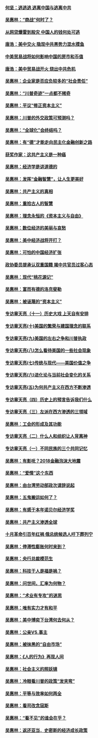 #### [何坚：逃逃逃 逃离中国与逃离中共](../pages/nsc423/n10592891.md?t=10110632) 

#### [吴惠林：“商战”何时了？](../pages/nsc423/n10573558.md?t=10110632) 

#### [从网贷爆雷到股灾 中国人的钱何处可逃](../pages/nsc423/n10572800.md?t=10110632) 

#### [唐浩：美中交火 隐现中共黑势力混水摸鱼](../pages/nsc423/n10544040.md?t=10110632) 

#### [中美贸易战将如何影响中国的房市和币值](../pages/nsc423/n10543697.md?t=10110632) 

#### [唐浩：美中贸易战开火 烧出中共危机](../pages/nsc423/n10540126.md?t=10110632) 

#### [吴惠林：企业家是否应负较多的“社会责任”](../pages/nsc423/n10535022.md?t=10110632) 

#### [吴惠林：“川普奇迹”一点都不稀奇](../pages/nsc423/n10512808.md?t=10110632) 

#### [吴惠林：平议“修正资本主义”](../pages/nsc423/n10495724.md?t=10110632) 

#### [吴惠林：川普的外交政策可预测吗？](../pages/nsc423/n10462387.md?t=10110632) 

#### [吴惠林：“全球化”会终结吗？](../pages/nsc423/n10452838.md?t=10110632) 

#### [吴惠林：有“德”才能走向民主化金融创新之路](../pages/nsc423/n10432292.md?t=10110632) 

#### [获奖作家：这共产主义是一种癌](../pages/nsc423/n10431541.md?t=10110632) 

#### [吴惠林：经济学是讲道德的](../pages/nsc423/n10398014.md?t=10110632) 

#### [吴惠林：发挥“金融智慧”，让人生更美好](../pages/nsc423/n10375019.md?t=10110632) 

#### [吴惠林：共产主义的真相](../pages/nsc423/n10351394.md?t=10110632) 

#### [吴惠林：重拾古人的智慧](../pages/nsc423/n10337691.md?t=10110632) 

#### [吴惠林：理念永恒的《资本主义与自由》](../pages/nsc423/n10316274.md?t=10110632) 

#### [吴惠林：数位经济的美丽与哀愁](../pages/nsc423/n10292946.md?t=10110632) 

#### [吴惠林：美中经济战将开打？](../pages/nsc423/n10258825.md?t=10110632) 

#### [吴惠林：可怕的中国经济扩张](../pages/nsc423/n10219147.md?t=10110632) 

#### [政协委员提承认双重国籍 揭中共官员过客心态](../pages/nsc423/n10208809.md?t=10110632) 

#### [吴惠林：现代“桃花源记”](../pages/nsc423/n10185234.md?t=10110632) 

#### [吴惠林：富而有德的洛克斐勒](../pages/nsc423/n10142264.md?t=10110632) 

#### [吴惠林：被诬蔑的“资本主义”](../pages/nsc423/n10124816.md?t=10110632) 

#### [专访章天亮（十一）历史大戏 上天自有安排](../pages/nsc423/n10094905.md?t=10110632) 

#### [专访章天亮(十)美国的繁荣与建国理念的联系](../pages/nsc423/n10094899.md?t=10110632) 

#### [专访章天亮(九)美国的左右之争和川普执政](../pages/nsc423/n10094889.md?t=10110632) 

#### [专访章天亮(八)怎么看待美国的一些社会现象](../pages/nsc423/n10094857.md?t=10110632) 

#### [专访章天亮(七)传统与现代——美国价值之争](../pages/nsc423/n10093140.md?t=10110632) 

#### [专访章天亮(六)进化论与当前社会变化的关系](../pages/nsc423/n10092036.md?t=10110632) 

#### [专访章天亮(五)为何共产主义在西方不断渗透](../pages/nsc423/n10083620.md?t=10110632) 

#### [专访章天亮（四）历史上的预言告诉我们什么](../pages/nsc423/n10083606.md?t=10110632) 

#### [专访章天亮（三）左派在西方渗透的三领域](../pages/nsc423/n10081115.md?t=10110632) 

#### [吴惠林：工会的形成及其功能](../pages/nsc423/n10080633.md?t=10110632) 

#### [专访章天亮（二）什么人和组织让人背离神](../pages/nsc423/n10076637.md?t=10110632) 

#### [专访章天亮（一）不同民族的三个共同记忆](../pages/nsc423/n10074188.md?t=10110632) 

#### [吴惠林：有影呒？2018金融泡沫大地震](../pages/nsc423/n10040534.md?t=10110632) 

#### [吴惠林：“爱情”这个东西](../pages/nsc423/n10019423.md?t=10110632) 

#### [吴惠林：由台湾劳动部政次请辞说起](../pages/nsc423/n9979679.md?t=10110632) 

#### [吴惠林：五鬼搬运如何了？](../pages/nsc423/n9925338.md?t=10110632) 

#### [吴惠林：有感于本年诺贝尔经济学奖](../pages/nsc423/n9871883.md?t=10110632) 

#### [吴惠林：共产主义渗透全球](../pages/nsc423/n9812748.md?t=10110632) 

#### [十月革命引百年红祸 俄总统候选人吁下葬列宁](../pages/nsc423/n9810182.md?t=10110632) 

#### [吴惠林：停滞性膨胀何时来到？](../pages/nsc423/n9764136.md?t=10110632) 

#### [吴惠林：央行总裁模范生](../pages/nsc423/n9728134.md?t=10110632) 

#### [吴惠林：科技于人是福是祸？](../pages/nsc423/n9672982.md?t=10110632) 

#### [吴惠林：问世间，汇率为何物？](../pages/nsc423/n9621788.md?t=10110632) 

#### [吴惠林：“术业有专攻”的迷思](../pages/nsc423/n9580363.md?t=10110632) 

#### [吴惠林：唯有实力才有和平](../pages/nsc423/n9529599.md?t=10110632) 

#### [吴惠林：美中博奕下台湾何去何从？](../pages/nsc423/n9483598.md?t=10110632) 

#### [吴惠林：公亲VS.事主](../pages/nsc423/n9425637.md?t=10110632) 

#### [吴惠林：被抹黑的“自由市场”](../pages/nsc423/n9351545.md?t=10110632) 

#### [吴惠林：《人的行为》再现人间](../pages/nsc423/n9296339.md?t=10110632) 

#### [吴惠林：社会主义的照妖镜](../pages/nsc423/n9243460.md?t=10110632) 

#### [吴惠林：冷眼看川普的政策“发夹弯”](../pages/nsc423/n9120684.md?t=10110632) 

#### [吴惠林：平等与效率如何两全](../pages/nsc423/n9075430.md?t=10110632) 

#### [吴惠林：看司改念寇斯](../pages/nsc423/n9024915.md?t=10110632) 

#### [吴惠林：“看不见”的谁会在乎？](../pages/nsc423/n8977488.md?t=10110632) 

#### [吴惠林：返还亚当．史密斯的经济成长政策](../pages/nsc423/n8931896.md?t=10110632) 

